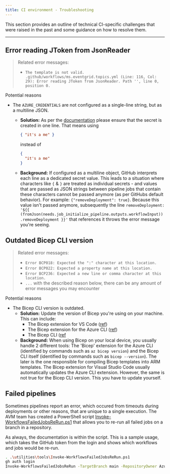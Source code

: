 ```yaml
---
title: CI environment - Troubleshooting
---
```


This section provides an outline of technical CI-specific challenges that were raised in the past and some guidance on how to resolve them.

---

## Error reading JToken from JsonReader

> Related error messages:
>
> - `The template is not valid. .github/workflows/ms.eventgrid.topics.yml (Line: 116, Col: 29): Error reading JToken from JsonReader. Path '', line 0, position 0.`

Potential reasons

- The `AZURE_CREDENTIALS` are not configured as a single-line string, but as a multiline JSON.

  - **Solution:** As per the [documentation](https://github.com/Azure/ResourceModules/wiki/Getting%20started%20-%20Scenario%202%20Onboard%20module%20library%20and%20CI%20environment#321-set-up-secrets) please ensure that the secret is created in one line. That means using

    ```json
    { "it's a me" }
    ```

    instead of

    ```json
    {
      "it's a me"
    }
    ```

  - **Background:** If configured as a multiline object, GitHub interprets each line as a dedicated secret value. This leads to a situation where characters like `{` & `}` are treated as individual secrets - and values that are passed as JSON strings between pipeline jobs that contain these characters cannot be passed anymore (as per GitHubs default behavior). For example: `{"removeDeployment": true}`. Because this value isn't passed anymore, subsequently the line `removeDeployment: '${{ (fromJson(needs.job_initialize_pipeline.outputs.workflowInput)).removeDeployment }}'` that references it throws the error message you're seeing.

## Outdated Bicep CLI version

> Related error messages:
>
> - `Error BCP018: Expected the ":" character at this location.`
> - `Error BCP022: Expected a property name at this location.`
> - `Error BCP236: Expected a new line or comma character at this location.`
> - `...` with the described reason below, there can be any amount of error messages you may encounter

Potential reasons

- The Bicep CLI version is outdated.
  - **Solution:** Update the version of Bicep you're using on your machine. This can include:
    - The Bicep extension for VS Code ([ref](https://learn.microsoft.com/en-us/azure/azure-resource-manager/bicep/install#visual-studio-and-bicep-extension))
    - The Bicep extension for the Azure CLI ([ref](https://learn.microsoft.com/en-us/azure/azure-resource-manager/bicep/install#azure-cli))
    - The Bicep CLI ([ref](https://learn.microsoft.com/en-us/azure/azure-resource-manager/bicep/install#azure-powershell)
  - **Background:** When using Bicep on your local device, you usually handle 2 different tools: The 'Bicep' extension for the Azure CLI (identified by commands such as `az bicep version`) and the Bicep CLI itself (identified by commands such as `bicep --version`). The later is the one responsible for compiling Bicep templates into ARM templates. The Bicep extension for Visual Studio Code usually automatically updates the Azure CLI extension. However, the same is not true for the Bicep CLI version. This you have to update yourself.

## Failed pipelines

Sometimes pipelines report an error, which occured from timeouts during deployments or other reasons, that are unique to a single execution. The AVM team has created a PowerShell script [Invoke-WorkflowsFailedJobsReRun.ps1](https://github.com/Azure/bicep-registry-modules/blob/main/utilities/tools/Invoke-WorkflowsFailedJobsReRun.ps1) that allows you to re-run all failed jobs on a branch in a repository.

As always, the documentation is within the script. This is a sample usage, which takes the GitHub token from the login and shows which workflows and jobs would be re-run.

```bash
. .\utilities\tools\Invoke-WorkflowsFailedJobsReRun.ps1
gh auth login
Invoke-WorkflowsFailedJobsReRun -TargetBranch main -RepositoryOwner Azure -PipelineFilter 'avm\.(?:res|ptn|utl)' -WhatIf
```
